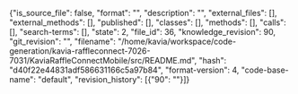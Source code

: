 {"is_source_file": false, "format": "", "description": "", "external_files": [], "external_methods": [], "published": [], "classes": [], "methods": [], "calls": [], "search-terms": [], "state": 2, "file_id": 36, "knowledge_revision": 90, "git_revision": "", "filename": "/home/kavia/workspace/code-generation/kavia-raffleconnect-7026-7031/KaviaRaffleConnectMobile/src/README.md", "hash": "d40f22e44831adf586631166c5a97b84", "format-version": 4, "code-base-name": "default", "revision_history": [{"90": ""}]}